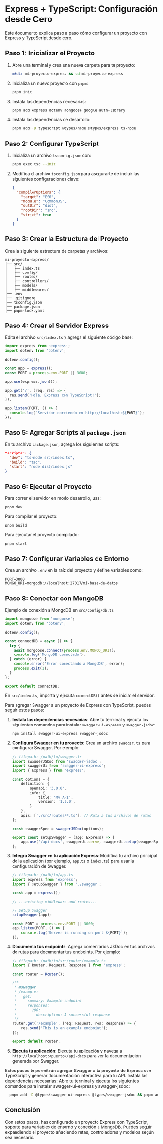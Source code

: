 # Express + TypeScript: Configuración desde Cero

Este documento explica paso a paso cómo configurar un proyecto con Express y TypeScript desde cero.

## Paso 1: Inicializar el Proyecto

1. Abre una terminal y crea una nueva carpeta para tu proyecto:
   ```sh
   mkdir mi-proyecto-express && cd mi-proyecto-express
   ```

2. Inicializa un nuevo proyecto con `pnpm`:
   ```sh
   pnpm init
   ```

3. Instala las dependencias necesarias:
   ```sh
   pnpm add express dotenv mongoose google-auth-library
   ```

4. Instala las dependencias de desarrollo:
   ```sh
   pnpm add -D typescript @types/node @types/express ts-node
   ```

## Paso 2: Configurar TypeScript

1. Inicializa un archivo `tsconfig.json` con:
   ```sh
   pnpm exec tsc --init
   ```

2. Modifica el archivo `tsconfig.json` para asegurarte de incluir las siguientes configuraciones clave:
   ```json
   {
     "compilerOptions": {
       "target": "ES6",
       "module": "CommonJS",
       "outDir": "dist",
       "rootDir": "src",
       "strict": true
     }
   }
   ```

## Paso 3: Crear la Estructura del Proyecto

Crea la siguiente estructura de carpetas y archivos:

```
mi-proyecto-express/
│── src/
│   ├── index.ts
│   ├── config/
│   ├── routes/
│   ├── controllers/
│   ├── models/
│   ├── middlewares/
│── .env
│── .gitignore
│── tsconfig.json
│── package.json
│── pnpm-lock.yaml
```

## Paso 4: Crear el Servidor Express

Edita el archivo `src/index.ts` y agrega el siguiente código base:

```ts
import express from 'express';
import dotenv from 'dotenv';

dotenv.config();

const app = express();
const PORT = process.env.PORT || 3000;

app.use(express.json());

app.get('/', (req, res) => {
  res.send('Hola, Express con TypeScript!');
});

app.listen(PORT, () => {
  console.log(`Servidor corriendo en http://localhost:${PORT}`);
});
```

## Paso 5: Agregar Scripts al `package.json`

En tu archivo `package.json`, agrega los siguientes scripts:

```json
"scripts": {
  "dev": "ts-node src/index.ts",
  "build": "tsc",
  "start": "node dist/index.js"
}
```

## Paso 6: Ejecutar el Proyecto

Para correr el servidor en modo desarrollo, usa:
```sh
pnpm dev
```

Para compilar el proyecto:
```sh
pnpm build
```

Para ejecutar el proyecto compilado:
```sh
pnpm start
```

## Paso 7: Configurar Variables de Entorno

Crea un archivo `.env` en la raíz del proyecto y define variables como:
```env
PORT=3000
MONGO_URI=mongodb://localhost:27017/mi-base-de-datos
```

## Paso 8: Conectar con MongoDB

Ejemplo de conexión a MongoDB en `src/config/db.ts`:

```ts
import mongoose from 'mongoose';
import dotenv from 'dotenv';

dotenv.config();

const connectDB = async () => {
  try {
    await mongoose.connect(process.env.MONGO_URI!);
    console.log('MongoDB conectado');
  } catch (error) {
    console.error('Error conectando a MongoDB', error);
    process.exit(1);
  }
};

export default connectDB;
```

En `src/index.ts`, importa y ejecuta `connectDB()` antes de iniciar el servidor.

Para agregar Swagger a un proyecto de Express con TypeScript, puedes seguir estos pasos:

1. **Instala las dependencias necesarias**:
   Abre tu terminal y ejecuta los siguientes comandos para instalar `swagger-ui-express` y `swagger-jsdoc`:

   ```bash
   npm install swagger-ui-express swagger-jsdoc
   ```

2. **Configura Swagger en tu proyecto**:
   Crea un archivo `swagger.ts` para configurar Swagger. Por ejemplo:

   ```typescript
   // filepath: /path/to/swagger.ts
   import swaggerJSDoc from 'swagger-jsdoc';
   import swaggerUi from 'swagger-ui-express';
   import { Express } from 'express';

   const options = {
       definition: {
           openapi: '3.0.0',
           info: {
               title: 'My API',
               version: '1.0.0',
           },
       },
       apis: ['./src/routes/*.ts'], // Ruta a tus archivos de rutas
   };

   const swaggerSpec = swaggerJSDoc(options);

   export const setupSwagger = (app: Express) => {
       app.use('/api-docs', swaggerUi.serve, swaggerUi.setup(swaggerSpec));
   };
   ```

3. **Integra Swagger en tu aplicación Express**:
   Modifica tu archivo principal de la aplicación (por ejemplo, `app.ts` o `index.ts`) para usar la configuración de Swagger:

   ```typescript
   // filepath: /path/to/app.ts
   import express from 'express';
   import { setupSwagger } from './swagger';

   const app = express();

   // ...existing middleware and routes...

   // Setup Swagger
   setupSwagger(app);

   const PORT = process.env.PORT || 3000;
   app.listen(PORT, () => {
       console.log(`Server is running on port ${PORT}`);
   });
   ```

4. **Documenta tus endpoints**:
   Agrega comentarios JSDoc en tus archivos de rutas para documentar tus endpoints. Por ejemplo:

   ```typescript
   // filepath: /path/to/src/routes/example.ts
   import { Router, Request, Response } from 'express';

   const router = Router();

   /**
    * @swagger
    * /example:
    *   get:
    *     summary: Example endpoint
    *     responses:
    *       200:
    *         description: A successful response
    */
   router.get('/example', (req: Request, res: Response) => {
       res.send('This is an example endpoint');
   });

   export default router;
   ```

5. **Ejecuta tu aplicación**:
   Ejecuta tu aplicación y navega a `http://localhost:<puerto>/api-docs` para ver la documentación generada por Swagger.



Estos pasos te permitirán agregar Swagger a tu proyecto de Express con TypeScript y generar documentación interactiva para tu API.
Instala las dependencias necesarias: Abre tu terminal y ejecuta los siguientes comandos para instalar swagger-ui-express y swagger-jsdoc:

  ```sh
    pnpm add -D @types/swagger-ui-express @types/swagger-jsdoc && pnpm add swagger-ui-express swagger-jsdoc
   ```

## Conclusión

Con estos pasos, has configurado un proyecto Express con TypeScript, soporte para variables de entorno y conexión a MongoDB. Puedes seguir expandiendo el proyecto añadiendo rutas, controladores y modelos según sea necesario.

